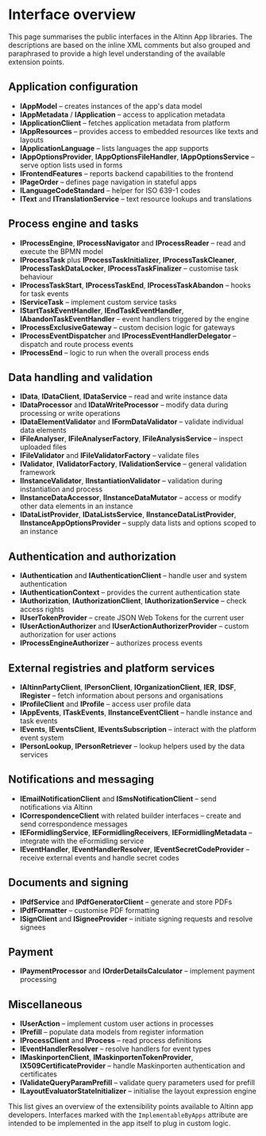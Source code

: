 # Interface overview

This page summarises the public interfaces in the Altinn App libraries. The descriptions are based on the inline XML comments but also grouped and paraphrased to provide a high level understanding of the available extension points.

## Application configuration
- **IAppModel** – creates instances of the app's data model
- **IAppMetadata** / **IApplication** – access to application metadata
- **IApplicationClient** – fetches application metadata from platform
- **IAppResources** – provides access to embedded resources like texts and layouts
- **IApplicationLanguage** – lists languages the app supports
- **IAppOptionsProvider**, **IAppOptionsFileHandler**, **IAppOptionsService** – serve option lists used in forms
- **IFrontendFeatures** – reports backend capabilities to the frontend
- **IPageOrder** – defines page navigation in stateful apps
- **ILanguageCodeStandard** – helper for ISO 639-1 codes
- **IText** and **ITranslationService** – text resource lookups and translations

## Process engine and tasks
- **IProcessEngine**, **IProcessNavigator** and **IProcessReader** – read and execute the BPMN model
- **IProcessTask** plus **IProcessTaskInitializer**, **IProcessTaskCleaner**, **IProcessTaskDataLocker**, **IProcessTaskFinalizer** – customise task behaviour
- **IProcessTaskStart**, **IProcessTaskEnd**, **IProcessTaskAbandon** – hooks for task events
- **IServiceTask** – implement custom service tasks
- **IStartTaskEventHandler**, **IEndTaskEventHandler**, **IAbandonTaskEventHandler** – event handlers triggered by the engine
- **IProcessExclusiveGateway** – custom decision logic for gateways
- **IProcessEventDispatcher** and **IProcessEventHandlerDelegator** – dispatch and route process events
- **IProcessEnd** – logic to run when the overall process ends

## Data handling and validation
- **IData**, **IDataClient**, **IDataService** – read and write instance data
- **IDataProcessor** and **IDataWriteProcessor** – modify data during processing or write operations
- **IDataElementValidator** and **IFormDataValidator** – validate individual data elements
- **IFileAnalyser**, **IFileAnalyserFactory**, **IFileAnalysisService** – inspect uploaded files
- **IFileValidator** and **IFileValidatorFactory** – validate files
- **IValidator**, **IValidatorFactory**, **IValidationService** – general validation framework
- **IInstanceValidator**, **IInstantiationValidator** – validation during instantiation and process
- **IInstanceDataAccessor**, **IInstanceDataMutator** – access or modify other data elements in an instance
- **IDataListProvider**, **IDataListsService**, **IInstanceDataListProvider**, **IInstanceAppOptionsProvider** – supply data lists and options scoped to an instance

## Authentication and authorization
- **IAuthentication** and **IAuthenticationClient** – handle user and system authentication
- **IAuthenticationContext** – provides the current authentication state
- **IAuthorization**, **IAuthorizationClient**, **IAuthorizationService** – check access rights
- **IUserTokenProvider** – create JSON Web Tokens for the current user
- **IUserActionAuthorizer** and **IUserActionAuthorizerProvider** – custom authorization for user actions
- **IProcessEngineAuthorizer** – authorizes process events

## External registries and platform services
- **IAltinnPartyClient**, **IPersonClient**, **IOrganizationClient**, **IER**, **IDSF**, **IRegister** – fetch information about persons and organisations
- **IProfileClient** and **IProfile** – access user profile data
- **IAppEvents**, **ITaskEvents**, **IInstanceEventClient** – handle instance and task events
- **IEvents**, **IEventsClient**, **IEventsSubscription** – interact with the platform event system
- **IPersonLookup**, **IPersonRetriever** – lookup helpers used by the data services

## Notifications and messaging
- **IEmailNotificationClient** and **ISmsNotificationClient** – send notifications via Altinn
- **ICorrespondenceClient** with related builder interfaces – create and send correspondence messages
- **IEFormidlingService**, **IEFormidlingReceivers**, **IEFormidlingMetadata** – integrate with the eFormidling service
- **IEventHandler**, **IEventHandlerResolver**, **IEventSecretCodeProvider** – receive external events and handle secret codes

## Documents and signing
- **IPdfService** and **IPdfGeneratorClient** – generate and store PDFs
- **IPdfFormatter** – customise PDF formatting
- **ISignClient** and **ISigneeProvider** – initiate signing requests and resolve signees

## Payment
- **IPaymentProcessor** and **IOrderDetailsCalculator** – implement payment processing

## Miscellaneous
- **IUserAction** – implement custom user actions in processes
- **IPrefill** – populate data models from register information
- **IProcessClient** and **IProcess** – read process definitions
- **IEventHandlerResolver** – resolve handlers for event types
- **IMaskinportenClient**, **IMaskinportenTokenProvider**, **IX509CertificateProvider** – handle Maskinporten authentication and certificates
- **IValidateQueryParamPrefill** – validate query parameters used for prefill
- **ILayoutEvaluatorStateInitializer** – initialise the layout expression engine

This list gives an overview of the extensibility points available to Altinn app developers. Interfaces marked with the `ImplementableByApps` attribute are intended to be implemented in the app itself to plug in custom logic.
